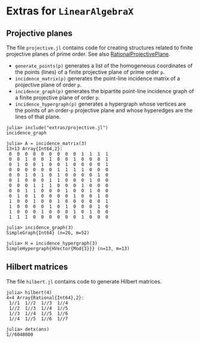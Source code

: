 # Extras for `LinearAlgebraX`

## Projective planes

The file `projective.jl` contains code for creating structures related 
to finite projective planes of prime order. See also [RationalProjectivePlane](https://github.com/scheinerman/RationalProjectivePlane.jl).

* `generate_points(p)` generates a list of the homogeneous coordinates of the 
points (lines) of a finite projective plane of prime order `p`.
* `incidence_matrix(p)` generates the point-line incidence matrix of a 
projective plane of order `p`.
* `incidence_graph(p)` generates the bipartite point-line incidence graph 
of a finite projective plane of order `p`.
* `incidence_hypergraph(p)` generates a hypergraph whose vertices are the 
points of an order-`p` projective plane and whose hyperedges are the lines 
of that plane. 
```
julia> include("extras/projective.jl")
incidence_graph

julia> A = incidence_matrix(3)
13×13 Array{Int64,2}:
 0  0  0  0  0  0  0  0  0  1  1  1  1
 0  0  1  0  0  1  0  0  1  0  0  0  1
 0  1  0  0  1  0  0  1  0  0  0  0  1
 0  0  0  0  0  0  1  1  1  1  0  0  0
 0  0  1  0  1  0  1  0  0  0  0  1  0
 0  1  0  0  0  1  1  0  0  0  1  0  0
 0  0  0  1  1  1  0  0  0  1  0  0  0
 0  0  1  1  0  0  0  1  0  0  1  0  0
 0  1  0  1  0  0  0  0  1  0  0  1  0
 1  0  0  1  0  0  1  0  0  0  0  0  1
 1  0  0  0  0  1  0  1  0  0  0  1  0
 1  0  0  0  1  0  0  0  1  0  1  0  0
 1  1  1  0  0  0  0  0  0  1  0  0  0
 
julia> incidence_graph(3)
SimpleGraph{Int64} (n=26, m=52)

julia> H = incidence_hypergraph(3)
SimpleHypergraph{HVector{Mod{3}}} (n=13, m=13)
 ```

## Hilbert matrices

The file `hilbert.jl` contains code to generate Hilbert matrices.
```
julia> hilbert(4)
4×4 Array{Rational{Int64},2}:
 1//1  1//2  1//3  1//4
 1//2  1//3  1//4  1//5
 1//3  1//4  1//5  1//6
 1//4  1//5  1//6  1//7

julia> detx(ans)
1//6048000
 ```
